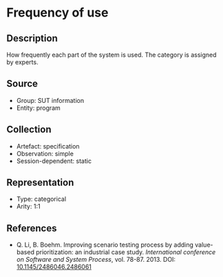 # Frequency of use

## Description

How frequently each part of the system is used. The category is assigned by experts.

## Source

* Group: SUT information
* Entity: program

## Collection

* Artefact: specification
* Observation: simple
* Session-dependent: static

## Representation

* Type: categorical
* Arity: 1:1

## References

* Q. Li, B. Boehm. Improving scenario testing process by adding value-based prioritization: an industrial case study. *International conference on Software and System Process*, vol. 78-87. 2013. DOI: [10.1145/2486046.2486061](https://www.doi.org/10.1145/2486046.2486061)
